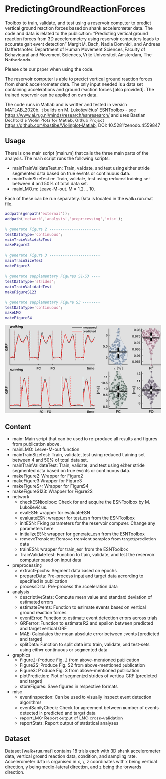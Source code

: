 # PredictingGroundReactionForces

Toolbox to train, validate, and test using a reservoir computer to predict vertical ground reaction forces based on shank accelerometer data. The code and data is related to the publication: “Predicting vertical ground reaction forces from 3D accelerometery using reservoir computers leads to accurate gait event detection” Margit M. Bach, Nadia Dominici, and Andreas Daffertshofer. Department of Human Movement Sciences, Faculty of Behavioural and Movement Sciences, Vrije Universiteit Amsterdam, The Netherlands. 

Please cite our paper when using the code.

The reservoir computer is able to predict vertical ground reaction forces from shank accelerometer data. The only input needed is a data set containing accelerations and ground reaction forces [also provided]. The trained reservoir can be applied on own data.

The code runs in Matlab and is written and tested in version MATLAB_2020b. It builds on M. Lukoševičius' ESNToolbox - see https://www.ai.rug.nl/minds/research/esnresearch/ and uses Bastian Bechtold's Violin Plots for Matlab, Github Project  
https://github.com/bastibe/Violinplot-Matlab, DOI: 10.5281/zenodo.4559847

## Usage

There is one main script [main.m] that calls the three main parts of the analysis. The main script runs the following scripts:

- mainTrainValidateTest.m: Train, validate, and test using either stride segmented data based on true events or continuous data.
- mainTrainSizeTest.m: Train, validate, test using reduced training set between 4 and 50% of total data set.
- mainLMO.m: Leave-M-out. M = 1,2 … 10.

Each of these can be run separately. Data is located in the walk+run.mat file.

```matlab
addpath(genpath('external'));
addpath('network','analysis','preprocessing','misc');

% generate Figure 2 -----------------------
testDataType='continuous';
mainTrainValidateTest
makeFigure2

% generate Figure 3 -----------------------
mainTrainSizeTest
makeFigure3

% generate supplementary Figures S1-S3 ----
testDataType='strides';
mainTrainValidateTest
makeFigureS123

% generate supplementary Figure S3 --------
testDataType='continuous';
makeLMO
makeFigureS4
```

![Illustration](https://github.com/marlow17/PredictingGroundReactionForces/blob/main/images/Illustration.png)

## Content

- main: Main script that can be used to re-produce all results and figures from publication above. 
- mainLMO: Leave-M-out function
- mainTrainSizeTest: Train, validate, test using reduced training set between 4 and 50% of total data set.
- mainTrainValidateTest: Train, validate, and test using either stride segmented data based on true events or continuous data.
- makeFigure2: Wrapper for Figure2
- makeFigure3:Wrapper for Figure3
- makeFigureS4: Wrapper for FigureS4
- makeFigureS123: Wrapper for Figure2S
- network
  - checkESNtoolbox: Check for and acquire the ESNToolbox by M. Lukoševičius.
  - evalESN: wrapper for evaluateESN
  - evaluateESN: wrapper for test_esn from the ESNToolbox
  - initESN: Fixing parameters for the reservoir computer. Change any parameters here
  - initializeESN: wrapper for generate_esn from the ESNToolbox
  - removeTransient: Remove transient samples from target/prediction data
  - trainESN: wrapper for train_esn from the ESNToolbox
  - TrainValidateTest: Function to train, validate, and test the reservoir computer based on input data
- preprocessing
  - extractEpochs: Segment data based on epochs
  - prepareData: Pre-process input and target data according to specified in publication
  - processData: Pre-process the acceleration data
- analysis
  - descriptiveStats: Compute mean value and standard deviation of estimated errors
  - estimateEvents: Function to estimate events based on vertical ground reaction forces
  - eventError: Function to estimate event detection errors across trials
  - GRFerror: Function to estimate R2 and epsilon between predicted and target vertical GRF
  - MAE: Calculates the mean absolute error between events [predicted and target]
  - splitData: Function to split data into train, validate, and test-sets using either continuous or segmented data
- graphics
  - Figure2: Produce Fig. 2 from above-mentioned publication
  - Figure2S: Produce Fig. S2 from above-mentioned publication
  - Figure3: Produce Fig. 3 from above-mentioned publication
  - plotPrediction: Plot of segmented strides of vertical GRF [predicted and target]
  - storeFigures: Save figures in respective formats
- misc
  - eventInspection: Can be used to visually inspect event detection algorithms
  - eventSanityCheck: Check for agreement between number of events detected in predicted and target data
  - reportLMO: Report output of LMO cross-validation
  - reportStats: Report output of statistical analyses

## Dataset

Dataset [walk+run.mat] contains 18 trials each with 3D shank accelerometer data, vertical ground reaction data, condition, and sampling rate.
Accelerometer data is organised in x, y, z coordinates with x being vertical direction, y being medio-lateral direction, and z being the forwards direction.

